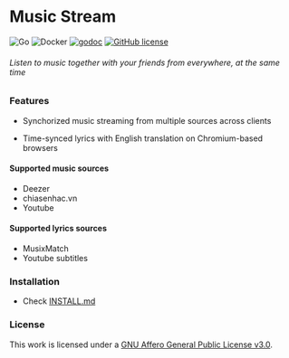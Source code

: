 # Music Stream

![Go](https://github.com/TrungNguyen1909/MusicStream/workflows/Go/badge.svg)
![Docker](https://github.com/TrungNguyen1909/MusicStream/workflows/Docker/badge.svg)
[![godoc](https://godoc.org/github.com/TrungNguyen1909/MusicStream?status.svg)](https://pkg.go.dev/github.com/TrungNguyen1909/MusicStream)
[![GitHub license](https://img.shields.io/github/license/TrungNguyen1909/MusicStream)](https://github.com/TrungNguyen1909/MusicStream/blob/master/LICENSE)
###### Listen to music together with your friends from everywhere, at the same time

### Features

- Synchorized music streaming from multiple sources across clients

- Time-synced lyrics with English translation on Chromium-based browsers

#### Supported music sources
  - Deezer
  - chiasenhac.vn
  - Youtube

#### Supported lyrics sources
  - MusixMatch
  - Youtube subtitles

### Installation

- Check [INSTALL.md](./INSTALL.md)

### License 

  This work is licensed under a [GNU Affero General Public License v3.0](https://www.gnu.org/licenses/agpl-3.0.html).

